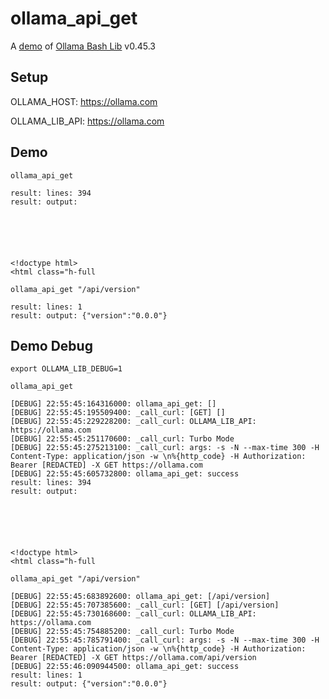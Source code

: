 # ollama_api_get

A [demo](../README.md#demos) of [Ollama Bash Lib](https://github.com/attogram/ollama-bash-lib) v0.45.3

## Setup

OLLAMA_HOST: https://ollama.com

OLLAMA_LIB_API: https://ollama.com


## Demo


```
ollama_api_get

result: lines: 394
result: output: 






<!doctype html>
<html class="h-full
```

```
ollama_api_get "/api/version"

result: lines: 1
result: output: {"version":"0.0.0"}
```

## Demo Debug

`export OLLAMA_LIB_DEBUG=1`


```
ollama_api_get

[DEBUG] 22:55:45:164316000: ollama_api_get: []
[DEBUG] 22:55:45:195509400: _call_curl: [GET] [] 
[DEBUG] 22:55:45:229228200: _call_curl: OLLAMA_LIB_API: https://ollama.com
[DEBUG] 22:55:45:251170600: _call_curl: Turbo Mode
[DEBUG] 22:55:45:275213100: _call_curl: args: -s -N --max-time 300 -H Content-Type: application/json -w \n%{http_code} -H Authorization: Bearer [REDACTED] -X GET https://ollama.com
[DEBUG] 22:55:45:605732800: ollama_api_get: success
result: lines: 394
result: output: 






<!doctype html>
<html class="h-full
```

```
ollama_api_get "/api/version"

[DEBUG] 22:55:45:683892600: ollama_api_get: [/api/version]
[DEBUG] 22:55:45:707385600: _call_curl: [GET] [/api/version] 
[DEBUG] 22:55:45:730168600: _call_curl: OLLAMA_LIB_API: https://ollama.com
[DEBUG] 22:55:45:754885200: _call_curl: Turbo Mode
[DEBUG] 22:55:45:785791400: _call_curl: args: -s -N --max-time 300 -H Content-Type: application/json -w \n%{http_code} -H Authorization: Bearer [REDACTED] -X GET https://ollama.com/api/version
[DEBUG] 22:55:46:090944500: ollama_api_get: success
result: lines: 1
result: output: {"version":"0.0.0"}
```
